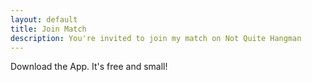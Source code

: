 ```yaml
---
layout: default
title: Join Match
description: You're invited to join my match on Not Quite Hangman
---
```

Download the App. It's free and small!

